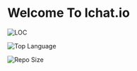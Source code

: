# Welcome To Ichat.io



![LOC](https://img.shields.io/tokei/lines/github/ichat-io/ichat.io?color=blue&label=lines%20of%20code)

![Top Language](https://img.shields.io/github/languages/top/ichat-io/ichat.io?color=%230xfffff)


![Repo Size](https://img.shields.io/github/repo-size/ichat-io/ichat.io?color=orange)